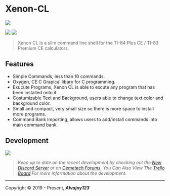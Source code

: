 # Xenon-CL

![](https://i.imgur.com/rzbh2LC.png)

![](https://img.shields.io/badge/Release-BETA-green) ![](https://img.shields.io/github/issues/Overload02/Xenon-CL)

> Xenon CL is a slim command line shell for the TI-84 Plus CE / TI-83 Premium CE calculators.

## Features

- Simple Commands, less than 10 commands.
- Oxygen, CE C Grapical libary for C programming.
- Exucute Programs, Xenon CL is able to excute any program that has been installed onto it.
- Costumizable Text and Background, users able to change text color and background color.
- Small and compact, very small size so there is more space to install more programs.
- Command Bank Importing, allows users to add/install commands into main command bank. 


## Development
![](https://www.cemetech.net/media/archives/screenshots/2020/04/1825_legacy-0-004020_7W1ImKT.gif)

> *Keep up to date on the recent development by checking out the [New Discord Server](https://discord.gg/xyUZgnD4UJ "New Discord Server") or on [Cemetech Forums](https://www.cemetech.net/forum/viewtopic.php?t=15070 "Cemetech Forums"). You Can Also View The [Trello Board](https://trello.com/b/eYALDr4Q/xenon-development-c "Trello Board") For more information about the development.*


------------


 Copyright &copy; 2019 - Present, ***Alvajoy123***
